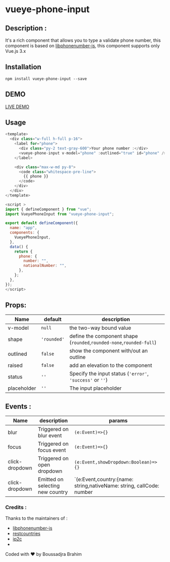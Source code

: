 # vueye-phone-input

## Description :

It's a rich component that allows you to type a validate phone number, this component is based on [libphonenumber-js](https://www.npmjs.com/package/libphonenumber-js), this component supports only Vue.js 3.x



## Installation 

    npm install vueye-phone-input --save

## DEMO 


[LIVE DEMO]()


## Usage 

```js
<template>
  <div class="w-full h-full p-16">
    <label for="phone">
      <div class="py-2 text-gray-600">Your phone number :</div>
      <vueye-phone-input v-model="phone" :outlined="true" id="phone" />
    </label>

    <div class="max-w-md py-8">
      <code class="whitespace-pre-line">
        {{ phone }}
      </code>
    </div>
  </div>
</template>

<script >
import { defineComponent } from "vue";
import VueyePhoneInput from "vueye-phone-input";

export default defineComponent({
  name: "app",
  components: {
    VueyePhoneInput,
  },
  data() {
    return {
      phone: {
        number: "",
        nationalNumber: "",
      },
    };
  },
});
</script>

```

## Props:


|Name|default|description|
|---------|-------|------|
|v-model |`null`| the two-way bound value |
|shape | `'rounded'` | define the component shape (`rounded`,`rounded-none`,`rounded-full`)|
|outlined | `false`| show the component with/out an outline |
|raised| `false`| add an elevation to the component|
|status| `''`|Specify the input status (`'error'`, `'success'` or `''`)|
|placeholder| `''`|The input placeholder|


## Events :

|Name|description|params|
|---------|-------|------|
|blur | Triggered on blur event| `(e:Event)=>{}`|
|focus | Triggered on focus event|`(e:Event)=>{}`|
| click-dropdown | Triggered on open dropdown|`(e:Event,showDropdown:Boolean)=>{}`|
| click-dropdown | Emitted on selecting new country|`(e:Event,country:{name: string,nativeName: string, callCode: number | null, flag: string,code: string})=>{}`|


### Credits :

Thanks to the maintainers of :

- [libphonenumber-js](https://www.npmjs.com/package/libphonenumber-js)
- [restcountries](https://restcountries.eu/)
- [ip2c](https://ip2c.org/s)
-

Coded with  ❤  by Boussadjra Brahim